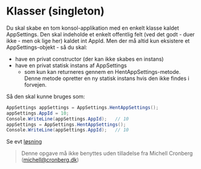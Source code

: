 ﻿# Klasser (singleton)

Du skal skabe en tom konsol-applikation med en enkelt klasse kaldet AppSettings. Den skal indeholde et enkelt offentlig felt (ved det godt - duer ikke - men ok lige her) kaldet int AppId. Men der må altid kun eksistere et AppSettings-objekt - så du skal:

* have en privat constructor (der kan ikke skabes en instans)
* have en privat statisk instans af AppSettings
  * som kun kan returneres gennem en HentAppSettings-metode. Denne metode opretter en ny statisk instans hvis den ikke findes i forvejen.

Så den skal kunne bruges som:

```csharp
AppSettings appSettings = AppSettings.HentAppSettings();
appSettings.AppId = 10;
Console.WriteLine(appSettings.AppId);   // 10
appSettings = AppSettings.HentAppSettings();
Console.WriteLine(appSettings.AppId);   // 10
```

Se evt [løsning](https://github.com/devcronberg/undervisning-cs-opgaver/blob/master/klasser-singleton/Program.cs)

<!-- footerstart -->
> Denne opgave må ikke benyttes uden tilladelse fra Michell Cronberg (michell@cronberg.dk)
<!-- footerslut -->
